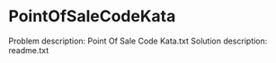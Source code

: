 # PointOfSaleCodeKata
Problem description: Point Of Sale Code Kata.txt
Solution description: readme.txt